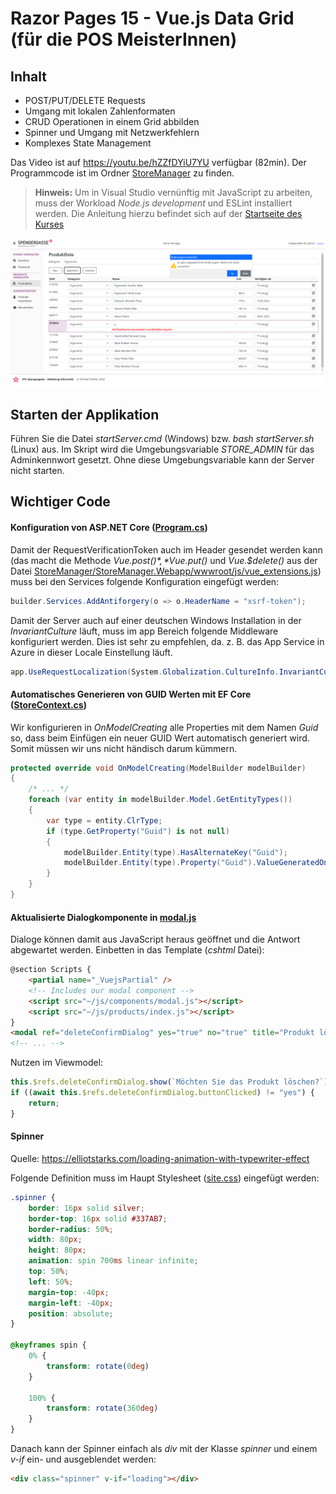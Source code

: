 # Razor Pages 15 - Vue.js Data Grid (für die POS MeisterInnen)

## Inhalt

- POST/PUT/DELETE Requests
- Umgang mit lokalen Zahlenformaten
- CRUD Operationen in einem Grid abbilden
- Spinner und Umgang mit Netzwerkfehlern
- Komplexes State Management

Das Video ist auf https://youtu.be/hZZfDYiU7YU verfügbar (82min). Der Programmcode ist im
Ordner [StoreManager](StoreManager) zu finden.

> **Hinweis:** Um in Visual Studio vernünftig mit JavaScript zu arbeiten, muss der Workload
> *Node.js development* und ESLint installiert werden. Die Anleitung hierzu befindet sich auf
> der [Startseite des Kurses](../../README.md#installation-der-ide-visual-studio-2022)

![](screenshot.png)

## Starten der Applikation

Führen Sie die Datei *startServer.cmd* (Windows) bzw. *bash startServer.sh* (Linux) aus. Im
Skript wird die Umgebungsvariable *STORE_ADMIN* für das Adminkennwort gesetzt. Ohne diese
Umgebungsvariable kann der Server nicht starten.

## Wichtiger Code

#### Konfiguration von ASP.NET Core ([Program.cs](StoreManager/StoreManager.Webapp/Program.cs))

Damit der RequestVerificationToken auch im Header gesendet werden kann (das macht die Methode
*Vue.$post()*, *Vue.$put()* und *Vue.$delete()* aus der Datei
[StoreManager/StoreManager.Webapp/wwwroot/js/vue_extensions.js](StoreManager/StoreManager.Webapp/wwwroot/js/vue_extensions.js))
muss bei den Services folgende Konfiguration eingefügt werden:

```c#
builder.Services.AddAntiforgery(o => o.HeaderName = "xsrf-token"); 
```

Damit der Server auch auf einer deutschen Windows Installation in der *InvariantCulture* läuft,
muss im app Bereich folgende Middleware konfiguriert werden. Dies ist sehr zu empfehlen, da. z. B.
das App Service in Azure in dieser Locale Einstellung läuft.

```c#
app.UseRequestLocalization(System.Globalization.CultureInfo.InvariantCulture.Name);
```

#### Automatisches Generieren von GUID Werten mit EF Core ([StoreContext.cs](StoreManager/StoreManager.Application/Infrastructure/StoreContext.cs))

Wir konfigurieren in *OnModelCreating* alle Properties mit dem Namen *Guid* so, dass beim Einfügen
ein neuer GUID Wert automatisch generiert wird. Somit müssen wir uns nicht händisch darum kümmern.

```c#
protected override void OnModelCreating(ModelBuilder modelBuilder)
{
    /* ... */
    foreach (var entity in modelBuilder.Model.GetEntityTypes())
    {
        var type = entity.ClrType;
        if (type.GetProperty("Guid") is not null)
        {
            modelBuilder.Entity(type).HasAlternateKey("Guid");
            modelBuilder.Entity(type).Property("Guid").ValueGeneratedOnAdd();
        }
    }
}
```

#### Aktualisierte Dialogkomponente in [modal.js](StoreManager/StoreManager.Webapp/wwwroot/js/components/modal.js)

Dialoge können damit aus JavaScript heraus geöffnet und die Antwort abgewartet werden. Einbetten in das
Template (*cshtml* Datei):

```html
@section Scripts {
    <partial name="_VuejsPartial" />
    <!-- Includes our modal component -->
    <script src="~/js/components/modal.js"></script>
    <script src="~/js/products/index.js"></script>
}
<modal ref="deleteConfirmDialog" yes="true" no="true" title="Produkt löschen?" icon="warning"></modal>
<!-- ... -->
```

Nutzen im Viewmodel:

```javascript
this.$refs.deleteConfirmDialog.show(`Möchten Sie das Produkt löschen?`);
if ((await this.$refs.deleteConfirmDialog.buttonClicked) != "yes") {
    return;
}
```

#### Spinner

Quelle: https://elliotstarks.com/loading-animation-with-typewriter-effect

Folgende Definition muss im Haupt Stylesheet
([site.css](StoreManager/StoreManager.Webapp/wwwroot/css/site.css)) eingefügt werden:

```css
.spinner {
    border: 16px solid silver;
    border-top: 16px solid #337AB7;
    border-radius: 50%;
    width: 80px;
    height: 80px;
    animation: spin 700ms linear infinite;
    top: 50%;
    left: 50%;
    margin-top: -40px;
    margin-left: -40px;
    position: absolute;
}

@keyframes spin {
    0% {
        transform: rotate(0deg)
    }

    100% {
        transform: rotate(360deg)
    }
}

```

Danach kann der Spinner einfach als *div* mit der Klasse *spinner* und einem *v-if*
ein- und ausgeblendet werden:

```html
<div class="spinner" v-if="loading"></div>
```

